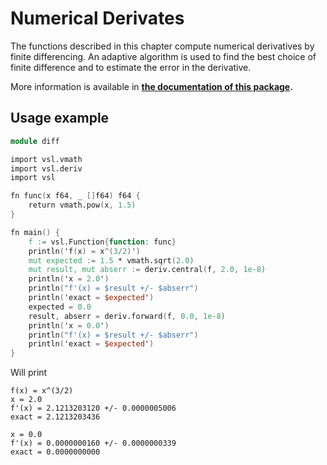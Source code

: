 # Numerical Derivates

The functions described in this chapter compute numerical derivatives by
finite differencing. An adaptive algorithm is used to find the best
choice of finite difference and to estimate the error in the derivative.

More information is available in **[the documentation of this package](https://vsl.readthedocs.io/en/latest/diff.html).**

## Usage example

```v
module diff

import vsl.vmath
import vsl.deriv
import vsl

fn func(x f64, _ []f64) f64 {
	return vmath.pow(x, 1.5)
}

fn main() {
	f := vsl.Function{function: func}
	println('f(x) = x^(3/2)')
	mut expected := 1.5 * vmath.sqrt(2.0)
	mut result, mut abserr := deriv.central(f, 2.0, 1e-8)
	println('x = 2.0')
	println("f'(x) = $result +/- $abserr")
	println('exact = $expected')
	expected = 0.0
	result, abserr = deriv.forward(f, 0.0, 1e-8)
	println('x = 0.0')
	println("f'(x) = $result +/- $abserr")
	println('exact = $expected')
}
```

Will print

```
f(x) = x^(3/2)
x = 2.0
f'(x) = 2.1213203120 +/- 0.0000005006
exact = 2.1213203436

x = 0.0
f'(x) = 0.0000000160 +/- 0.0000000339
exact = 0.0000000000
```
